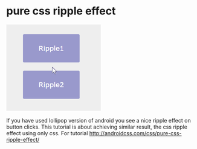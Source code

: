 # pure css ripple effect

![screenshot](screenshot/pure-css-ripple-effect.gif)

If you have used lollipop version of android you see a nice ripple effect on button clicks. This tutorial is about achieving similar result, the css ripple effect using only css. For tutorial  http://androidcss.com/css/pure-css-ripple-effect/
